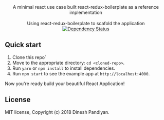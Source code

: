 
<div align="center">A minimal react use case built react-redux-boilerplate as a reference implementation</div>

<br />

<div align="center">
  <!-- Dependency Status -->
  Using react-redux-boilerplate to scafold the application
  <a href="https://david-dm.org/flexdinesh/react-redux-boilerplate">
    <img src="https://david-dm.org/flexdinesh/react-redux-boilerplate.svg" alt="Dependency Status" />
  </a>
</div>



## Quick start

1. Clone this repo`
2. Move to the appropriate directory: `cd <cloned-repo>`.<br />
3. Run `yarn` or `npm install` to install dependencies.<br />
4. Run `npm start` to see the example app at `http://localhost:4000`.

Now you're ready build your beautiful React Application!


## License

MIT license, Copyright (c) 2018 Dinesh Pandiyan.

